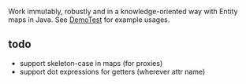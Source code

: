 Work immutably, robustly and in a knowledge-oriented way with Entity maps in Java. See [DemoTest](https://github.com/atdixon/vroom/blob/master/src/test/java/test/vroom/DemoTest.java) for example usages.


todo
---
* support skeleton-case in maps (for proxies)
* support dot expressions for getters (wherever attr name)
